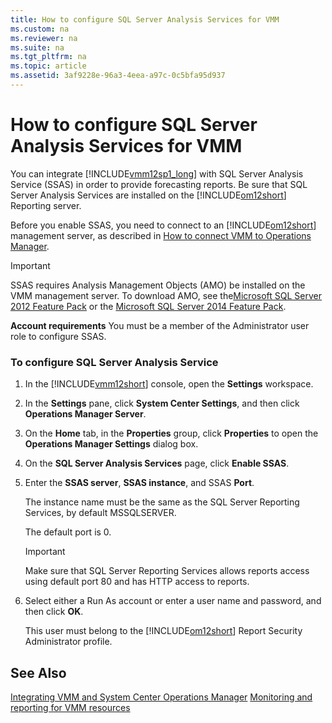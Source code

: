 ```yaml
---
title: How to configure SQL Server Analysis Services for VMM
ms.custom: na
ms.reviewer: na
ms.suite: na
ms.tgt_pltfrm: na
ms.topic: article
ms.assetid: 3af9228e-96a3-4eea-a97c-0c5bfa95d937
---
```

# How to configure SQL Server Analysis Services for VMM
You can integrate [!INCLUDE[vmm12sp1_long](../../includes/vmm12sp1_long_md.md)] with SQL Server Analysis Service \(SSAS\) in order to provide forecasting reports. Be sure that SQL Server Analysis Services are installed on the [!INCLUDE[om12short](../../includes/om12short_md.md)] Reporting server.

Before you enable SSAS, you need to connect to an [!INCLUDE[om12short](../../includes/om12short_md.md)] management server, as described in [How to connect VMM to Operations Manager](How-to-connect-VMM-to-Operations-Manager.md).

> [!IMPORTANT]
> SSAS requires Analysis Management Objects \(AMO\) be installed on the VMM management server. To download AMO, see the[Microsoft SQL Server 2012 Feature Pack](http://www.microsoft.com/download/details.aspx?id=29065) or the [Microsoft SQL Server 2014 Feature Pack](http://www.microsoft.com/download/details.aspx?id=42295).

**Account requirements** You must be a member of the Administrator user role to configure SSAS.

### To configure SQL Server Analysis Service

1.  In the [!INCLUDE[vmm12short](../../includes/vmm12short_md.md)] console, open the **Settings** workspace.

2.  In the **Settings** pane, click **System Center Settings**, and then click **Operations Manager Server**.

3.  On the **Home** tab, in the **Properties** group, click **Properties** to open the **Operations Manager Settings** dialog box.

4.  On the **SQL Server Analysis Services** page, click **Enable SSAS**.

5.  Enter the **SSAS server**, **SSAS instance**, and SSAS **Port**.

    The instance name must be the same as the SQL Server Reporting Services, by default MSSQLSERVER.

    The default port is 0.

    > [!IMPORTANT]
    > Make sure that SQL Server Reporting Services allows reports access using default port 80 and has HTTP access to reports.

6.  Select either a Run As account or enter a user name and password, and then click **OK**.

    This user must belong to the [!INCLUDE[om12short](../../includes/om12short_md.md)] Report Security Administrator profile.

## See Also
[Integrating VMM and System Center Operations Manager](Integrating-VMM-and-System-Center-Operations-Manager.md)
[Monitoring and reporting for VMM resources](Monitoring-and-reporting-for-VMM-resources.md)


